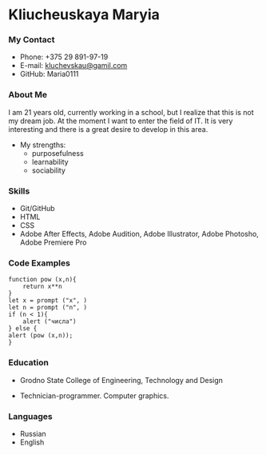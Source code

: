 # **Kliucheuskaya Maryia**
### **My Contact**
* Phone: +375 29 891-97-19
* E-mail: kluchevskau@gamil.com
* GitHub: Maria0111

### **About Me**
I am 21 years old, currently working in a school, but I realize
that this is not my dream job. At the moment I want to enter the field of IT. It is very interesting and there is a great desire to develop in this area.
* My strengths:
  + purposefulness
  + learnability
  + sociability

### **Skills**
* Git/GitHub
* HTML
* CSS 
* Adobe After Effects, Adobe Audition, Adobe Illustrator, Adobe Photosho, Adobe Premiere Pro

### **Code Examples**
```
function pow (x,n){
    return x**n
}
let x = prompt ("x", )
let n = prompt ("n", )
if (n < 1){
    alert ("числа")
} else {
alert (pow (x,n));
}
```

### **Education**
* Grodno State College of Engineering, Technology and Design
 + Technician-programmer. Computer graphics.

### **Languages**
* Russian
* English